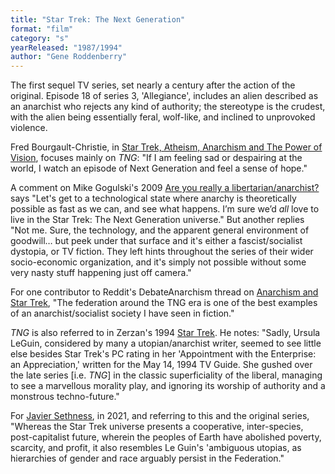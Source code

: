 ```yaml
---
title: "Star Trek: The Next Generation"
format: "film"
category: "s"
yearReleased: "1987/1994"
author: "Gene Roddenberry"
---
```

The first sequel TV series, set nearly a century after the  action of the original. Episode 18 of series 3, 'Allegiance', includes an alien  described as an anarchist who rejects any kind of authority; the stereotype is  the crudest, with the alien being essentially feral, wolf-like, and inclined to  unprovoked violence.

Fred Bourgault-Christie, in <a href="https://zcomm.org/zblogs/star-trek-atheism-anarchism-and-the-power-of-vision/"> Star Trek, Atheism, Anarchism and The Power of Vision</a>, focuses mainly on _TNG_: "If I am feeling sad or despairing at the world, I watch an episode of  Next Generation and feel a sense of hope."

A comment on Mike Gogulski's 2009 <a href="http://www.nostate.com/2917/are-you-really-a-libertariananarchist/">Are  you really a libertarian/anarchist?</a> says "Let's get to a technological state  where anarchy is theoretically possible as fast as we can, and see what happens.  I’m sure we’d *all* love to live in the Star Trek: The Next Generation  universe." But another replies "Not me. Sure, the technology, and the apparent  general environment of goodwill… but peek under that surface and it's either a  fascist/socialist dystopia, or TV fiction. They left hints throughout the series  of their wider socio-economic organization, and it's simply not possible without  some very nasty stuff happening just off camera."

For one contributor to Reddit's DebateAnarchism thread on <a href="https://www.reddit.com/r/DebateAnarchism/comments/68nzht/anarchism_and_star_trek/"> Anarchism and Star Trek</a>, "The federation around the TNG era is one of the  best examples of an anarchist/socialist society I have seen in fiction."

_TNG_ is also referred to in Zerzan's 1994 <a href="http://green-anarchy.wikidot.com/star-trek">Star  Trek</a>. He notes: "Sadly, Ursula LeGuin, considered by many a  utopian/anarchist writer, seemed to see little else besides Star Trek's PC  rating in her 'Appointment with the Enterprise: an Appreciation,' written for  the May 14, 1994 TV Guide. She gushed over the late series [i.e. <em>TNG</em>] in  the classic superficiality of the liberal, managing to see a marvellous morality  play, and ignoring its worship of authority and a monstrous techno-future."

For <a href="https://www.thecommoner.org.uk/science-fiction-as-protest-art-part-iii-on-the-shores-of-communist-h-e-avens/">Javier Sethness</a>, in 2021, and referring to this and the original series, 
"Whereas the Star Trek universe presents a cooperative, inter-species, post-capitalist future, wherein the peoples of Earth have abolished poverty, scarcity, and profit, it also resembles Le Guin's 'ambiguous utopias, as hierarchies of gender and&nbsp;race arguably persist in the Federation."

